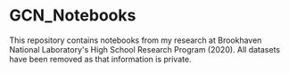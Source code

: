 # GCN_Notebooks
This repository contains notebooks from my research at Brookhaven National Laboratory's High School Research Program (2020). All datasets have been removed as that information is private.

